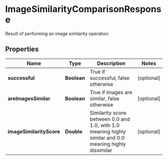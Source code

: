 

# ImageSimilarityComparisonResponse

Result of performing an image similarity operation

## Properties

| Name | Type | Description | Notes |
|------------ | ------------- | ------------- | -------------|
|**successful** | **Boolean** | True if successful, false otherwise |  [optional] |
|**areImagesSimilar** | **Boolean** | True if images are similar, false otherwise |  [optional] |
|**imageSimilarityScore** | **Double** | Similarity score between 0.0 and 1.0, with 1.0 meaning highly similar and 0.0 meaning highly dissimilar |  [optional] |



